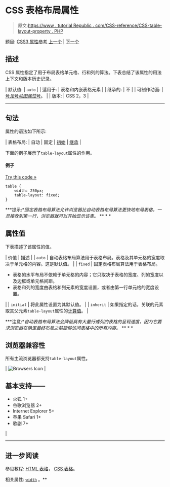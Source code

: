 # CSS 表格布局属性

> 原文:[https://www . tutorial Republic . com/CSS-reference/CSS-table-layout-property . PHP](https://www.tutorialrepublic.com/css-reference/css-table-layout-property.php)

题目: [CSS3 属性参考](css3-properties.php) [上一个](css3-tab-size-property.php) | [下一个](css-text-align-property.php)

## 描述

CSS 属性指定了用于布局表格单元格、行和列的算法。下表总结了该属性的用法上下文和版本历史记录。

| 默认值: | `auto` |
| 适用于: | 表格和内嵌表格元素 |
| 继承的: | 不 |
| 可制作动画: | [号*见*号*动图属性*号](css-animatable-properties.php)。 |
| 版本: | CSS 2，3 |

* * *

## 句法

属性的语法如下所示:

| 表格布局: | 自动 &#124; 固定 &#124; [初始](../definitions.php#initial) &#124; [继承](../definitions.php#inherit) |

下面的例子展示了`table-layout`属性的作用。

#### 例子

[Try this code »](../codelab.php?topic=css&file=table-layout-property "Try this code using online Editor")

```
table {
    width: 250px;
    table-layout: fixed;
}
```

 ***提示:**固定表格布局算法允许浏览器比自动表格布局算法更快地布局表格。一旦接收到第一行，浏览器就可以开始显示该表。*  ** * *

## 属性值

下表描述了该属性的值。

| 价值 | 描述 |
| `auto` | 自动表格布局算法用于表格布局。表格及其单元格的宽度取决于单元格的内容。这是默认值。 |
| `fixed` | 固定表格布局算法用于表格布局。

*   表格的水平布局不依赖于单元格的内容；它只取决于表格的宽度、列的宽度以及边框或单元格间距。
*   表格和列的宽度由表格和列元素的宽度设置，或者由第一行单元格的宽度设置。

 |
| `initial` | 将此属性设置为其默认值。 |
| `inherit` | 如果指定的话，关联的元素取其父元素`table-layout`属性的[计算值](../definitions.php#computed-value)。 |

 ***注意:**自动表格布局算法会降低具有大量行或列的表格的呈现速度，因为它要求浏览器在确定最终布局之前能够访问表格中的所有内容。*  ** * *

## 浏览器兼容性

所有主流浏览器都支持`table-layout`属性。

| ![Browsers Icon](../Images/e9331123c77668c1832e541c2fca1002.png) | 

## 基本支持——

*   火狐 1+
*   谷歌浏览器 2+
*   Internet Explorer 5+
*   苹果 Safari 1+
*   歌剧 7+

 |

* * *

## 进一步阅读

参见教程: [HTML 表格](../html-tutorial/html-tables.php)， [CSS 表格](../css-tutorial/css-tables.php)。

相关属性: [`width`](css-width-property.php) 。**